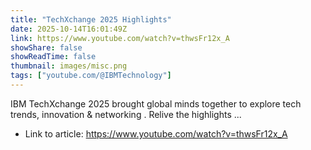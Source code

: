 ```yaml
---
title: "TechXchange 2025 Highlights"
date: 2025-10-14T16:01:49Z
link: https://www.youtube.com/watch?v=thwsFr12x_A
showShare: false
showReadTime: false
thumbnail: images/misc.png
tags: ["youtube.com/@IBMTechnology"]
---
```

IBM TechXchange 2025 brought global minds together to explore tech trends, innovation & networking . Relive the highlights ...

- Link to article: https://www.youtube.com/watch?v=thwsFr12x_A